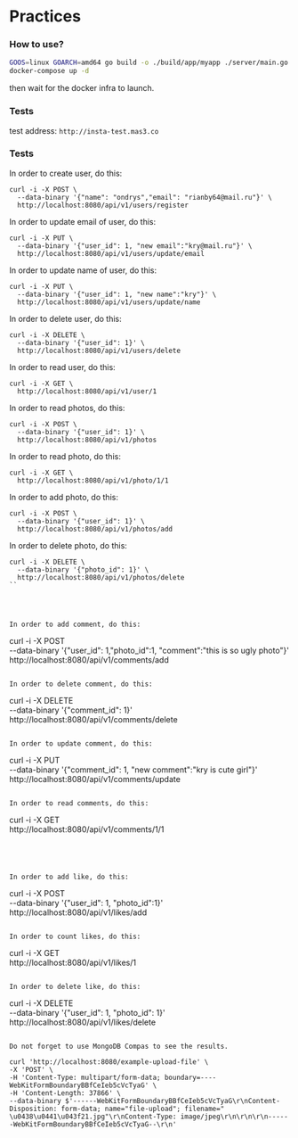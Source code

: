 # Practices

### How to use?

```sh
GOOS=linux GOARCH=amd64 go build -o ./build/app/myapp ./server/main.go
docker-compose up -d
```

then wait for the docker infra to launch.

### Tests
test address: `http://insta-test.mas3.co`

### Tests

In order to create user, do this:
```
curl -i -X POST \
  --data-binary '{"name": "ondrys","email": "rianby64@mail.ru"}' \
  http://localhost:8080/api/v1/users/register
```

In order to update email of user, do this:
```
curl -i -X PUT \
  --data-binary '{"user_id": 1, "new email":"kry@mail.ru"}' \
  http://localhost:8080/api/v1/users/update/email
```

In order to update name of user, do this:
```
curl -i -X PUT \
  --data-binary '{"user_id": 1, "new name":"kry"}' \
  http://localhost:8080/api/v1/users/update/name
```

In order to delete user, do this:
```
curl -i -X DELETE \
  --data-binary '{"user_id": 1}' \
  http://localhost:8080/api/v1/users/delete
```

In order to read user, do this:
```
curl -i -X GET \
  http://localhost:8080/api/v1/user/1
```



In order to read photos, do this:
```
curl -i -X POST \
  --data-binary '{"user_id": 1}' \
  http://localhost:8080/api/v1/photos
```

In order to read photo, do this:
```
curl -i -X GET \
  http://localhost:8080/api/v1/photo/1/1
```

In order to add photo, do this:
```
curl -i -X POST \
  --data-binary '{"user_id": 1}' \
  http://localhost:8080/api/v1/photos/add
```

In order to delete photo, do this:
```
curl -i -X DELETE \
  --data-binary '{"photo_id": 1}' \
  http://localhost:8080/api/v1/photos/delete
``




In order to add comment, do this:
```
curl -i -X POST \
  --data-binary '{"user_id": 1,"photo_id":1, "comment":"this is so ugly photo"}' \
  http://localhost:8080/api/v1/comments/add
```

In order to delete comment, do this:
```
curl -i -X DELETE \
  --data-binary '{"comment_id": 1}' \
  http://localhost:8080/api/v1/comments/delete
```

In order to update comment, do this:
```
curl -i -X PUT \
  --data-binary '{"comment_id": 1, "new comment":"kry is cute girl"}' \
  http://localhost:8080/api/v1/comments/update
```

In order to read comments, do this:
```
curl -i -X GET \
  http://localhost:8080/api/v1/comments/1/1
```




In order to add like, do this:
```
curl -i -X POST \
  --data-binary '{"user_id": 1, "photo_id":1}' \
  http://localhost:8080/api/v1/likes/add
```

In order to count likes, do this:
```
curl -i -X GET \
  http://localhost:8080/api/v1/likes/1
```

In order to delete like, do this:
```
curl -i -X DELETE \
  --data-binary '{"user_id": 1, "photo_id": 1}' \
  http://localhost:8080/api/v1/likes/delete
```

Do not forget to use MongoDB Compas to see the results.

curl 'http://localhost:8080/example-upload-file' \
-X 'POST' \
-H 'Content-Type: multipart/form-data; boundary=----WebKitFormBoundaryBBfCeIeb5cVcTyaG' \
-H 'Content-Length: 37866' \
--data-binary $'------WebKitFormBoundaryBBfCeIeb5cVcTyaG\r\nContent-Disposition: form-data; name="file-upload"; filename=" \u0438\u0441\u043f21.jpg"\r\nContent-Type: image/jpeg\r\n\r\n\r\n------WebKitFormBoundaryBBfCeIeb5cVcTyaG--\r\n'

